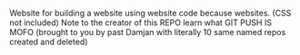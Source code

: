 Website for building a website using website code because websites.
(CSS not included)
Note to the creator of this REPO learn what GIT PUSH IS MOFO (brought to you by past Damjan with literally 10 same named repos created and deleted)